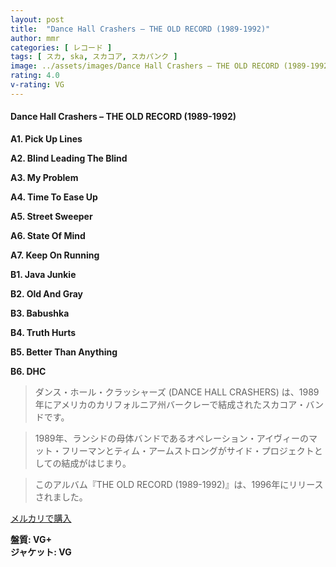 ```yaml
---
layout: post
title:  "Dance Hall Crashers – THE OLD RECORD (1989-1992)"
author: mmr
categories: [ レコード ]
tags: [ スカ, ska, スカコア, スカパンク ]
image: ../assets/images/Dance Hall Crashers – THE OLD RECORD (1989-1992).jpg
rating: 4.0
v-rating: VG
---
```


#### Dance Hall Crashers – THE OLD RECORD (1989-1992)

**A1. Pick Up Lines**

**A2. Blind Leading The Blind**

**A3. My Problem**

**A4. Time To Ease Up**

**A5. Street Sweeper**

**A6. State Of Mind**

**A7. Keep On Running**

**B1. Java Junkie**

**B2. Old And Gray**

**B3. Babushka**

**B4. Truth Hurts**

**B5. Better Than Anything**

**B6. DHC**

> ダンス・ホール・クラッシャーズ (DANCE HALL CRASHERS) は、1989年にアメリカのカリフォルニア州バークレーで結成されたスカコア・バンドです。

> 1989年、ランシドの母体バンドであるオペレーション・アイヴィーのマット・フリーマンとティム・アームストロングがサイド・プロジェクトとしての結成がはじまり。

> このアルバム『THE OLD RECORD (1989-1992)』は、1996年にリリースされました。



[メルカリで購入](https://jp.mercari.com/item/m77868412341)


<div class="mt-4 mb-4 d-flex align-items-center">
<strong class="mr-1">盤質: VG+</strong>
</div>
<div class="mt-4 mb-4 d-flex align-items-center">
<strong class="mr-1">ジャケット: VG</strong>
</div>